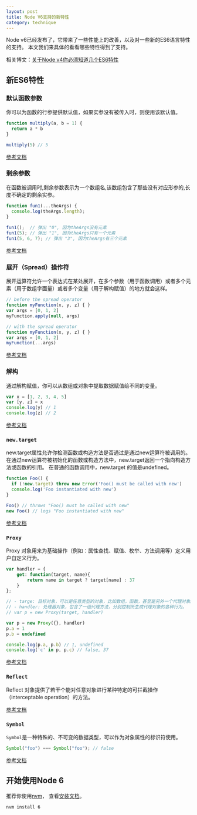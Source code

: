 ```yaml
---
layout: post
title: Node V6支持的新特性
category: technique
---
```


Node v6已经发布了，它带来了一些性能上的改善，以及对一些新的ES6语言特性的支持。
本文我们来具体的看看哪些特性得到了支持。

<!--more-->

相关博文：[关于Node v4你必须知道几个ES6特性](http://wwsun.github.io/posts/upgrade-to-node-v4.html)

## 新ES6特性

### 默认函数参数

你可以为函数的行参提供默认值，如果实参没有被传入时，则使用该默认值。

```javascript
function multiply(a, b = 1) {  
  return a * b
}

multiply(5) // 5  
```

[参考文档](https://developer.mozilla.org/en/docs/Web/JavaScript/Reference/Functions/default_parameters)

### 剩余参数

在函数被调用时,剩余参数表示为一个数组名,该数组包含了那些没有对应形参的,长度不确定的剩余实参。

```javascript
function fun1(...theArgs) {
  console.log(theArgs.length);
}
 
fun1();  // 弹出 "0", 因为theArgs没有元素
fun1(5); // 弹出 "1", 因为theArgs只有一个元素
fun1(5, 6, 7); // 弹出 "3", 因为theArgs有三个元素
```

[参考文档](https://developer.mozilla.org/en/docs/Web/JavaScript/Reference/Functions/rest_parameters)

### 展开（Spread）操作符

展开运算符允许一个表达式在某处展开，在多个参数（用于函数调用）或者多个元素（用于数组字面量）或者多个变量（用于解构赋值）的地方就会这样。

```javascript
// before the spread operator
function myFunction(x, y, z) { }  
var args = [0, 1, 2]  
myFunction.apply(null, args)

// with the spread operator
function myFunction(x, y, z) { }  
var args = [0, 1, 2]  
myFunction(...args)  
```

[参考文档](https://developer.mozilla.org/en/docs/Web/JavaScript/Reference/Operators/Spread_operator)

### 解构

通过解构赋值，你可以从数组或对象中提取数据赋值给不同的变量。

```javascript
var x = [1, 2, 3, 4, 5]  
var [y, z] = x  
console.log(y) // 1  
console.log(z) // 2  
```

[参考文档](https://developer.mozilla.org/en/docs/Web/JavaScript/Reference/Operators/Destructuring_assignment)

### `new.target`

new.target属性允许你检测函数或构造方法是否通过是通过new运算符被调用的。
在通过new运算符被初始化的函数或构造方法中，new.target返回一个指向构造方法或函数的引用。
在普通的函数调用中，new.target 的值是undefined。

```javascript
function Foo() {  
  if (!new.target) throw new Error('Foo() must be called with new')
  console.log('Foo instantiated with new')
}

Foo() // throws "Foo() must be called with new"  
new Foo() // logs "Foo instantiated with new"  
```

[参考文档](https://developer.mozilla.org/en-US/docs/Web/JavaScript/Reference/Operators/new.target)

### `Proxy`

Proxy 对象用来为基础操作（例如：属性查找、赋值、枚举、方法调用等）定义用户自定义行为。

```javascript
var handler = {  
    get: function(target, name){
        return name in target ? target[name] : 37
    }
};

// - targe: 目标对象，可以是任意类型的对象，比如数组，函数，甚至是另外一个代理对象。
// - handler: 处理器对象，包含了一组代理方法，分别控制所生成代理对象的各种行为。
// var p = new Proxy(target, handler)

var p = new Proxy({}, handler)  
p.a = 1  
p.b = undefined

console.log(p.a, p.b) // 1, undefined  
console.log('c' in p, p.c) // false, 37  
```

[参考文档](https://developer.mozilla.org/en/docs/Web/JavaScript/Reference/Global_Objects/Proxy)

### `Reflect`

Reflect 对象提供了若干个能对任意对象进行某种特定的可拦截操作（interceptable operation）的方法。

[参考文档](https://developer.mozilla.org/en-US/docs/Web/JavaScript/Reference/Global_Objects/Reflect)

### `Symbol`

`Symbol`是一种特殊的、不可变的数据类型，可以作为对象属性的标识符使用。

```javascript
Symbol("foo") === Symbol("foo"); // false  
```

[参考文档](https://developer.mozilla.org/en/docs/Web/JavaScript/Reference/Global_Objects/Symbol)

## 开始使用Node 6

推荐你使用[nvm](https://github.com/creationix/nvm)，
查看[安装文档](https://github.com/creationix/nvm#install-script)。

```bash
nvm install 6
```